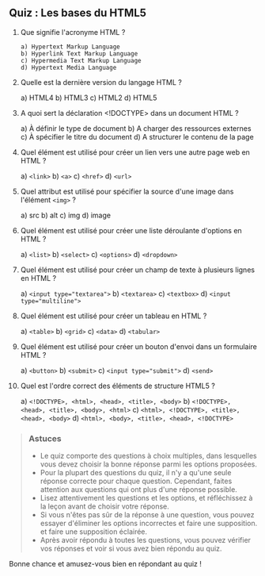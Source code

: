 ## Quiz : Les bases du HTML5

1.  Que signifie l'acronyme HTML ?

        a) Hypertext Markup Language
        b) Hyperlink Text Markup Language
        c) Hypermedia Text Markup Language
        d) Hypertext Media Language

2.  Quelle est la dernière version du langage HTML ?

    a) HTML4
    b) HTML3
    c) HTML2
    d) HTML5

3.  A quoi sert la déclaration <!DOCTYPE> dans un document HTML ?

    a) À définir le type de document
    b) A charger des ressources externes
    c) À spécifier le titre du document
    d) A structurer le contenu de la page

4.  Quel élément est utilisé pour créer un lien vers une autre page web en HTML ?

    a)  `<link>`
    b)  `<a>`
    c)  `<href>`
    d)  `<url>`

5.  Quel attribut est utilisé pour spécifier la source d'une image dans l'élément `<img>` ?

    a)  src
    b)  alt
    c)  img
    d)  image

6.  Quel élément est utilisé pour créer une liste déroulante d'options en HTML ?

    a)  `<list>`
    b)  `<select>`
    c)  `<options>`
    d)  `<dropdown>`

7.  Quel élément est utilisé pour créer un champ de texte à plusieurs lignes en HTML ?

    a) `<input type="textarea">`
    b) `<textarea>`
    c) `<textbox>`
    d) `<input type="multiline">`

8.  Quel élément est utilisé pour créer un tableau en HTML ?

    a) `<table>`
    b) `<grid>`
    c) `<data>`
    d) `<tabular>`

9.  Quel élément est utilisé pour créer un bouton d'envoi dans un formulaire HTML ?

    a) `<button>`
    b) `<submit>`
    c) `<input type="submit">`
    d) `<send>`

10. Quel est l'ordre correct des éléments de structure HTML5 ?

    a) `<!DOCTYPE>, <html>, <head>, <title>, <body>`
    b) `<!DOCTYPE>, <head>, <title>, <body>, <html>`
    c) `<html>, <!DOCTYPE>, <title>, <head>, <body>`
    d) `<html>, <body>, <title>, <head>, <!DOCTYPE>`


> ### Astuces
> - Le quiz comporte des questions à choix multiples, dans lesquelles vous devez choisir la bonne réponse parmi les options proposées.
> - Pour la plupart des questions du quiz, il n'y a qu'une seule réponse correcte pour chaque question. Cependant, faites attention aux questions qui ont plus d'une réponse possible.
> - Lisez attentivement les questions et les options, et réfléchissez à la leçon avant de choisir votre réponse.
> - Si vous n'êtes pas sûr de la réponse à une question, vous pouvez essayer d'éliminer les options incorrectes et faire une supposition.
    et faire une supposition éclairée.
> - Après avoir répondu à toutes les questions, vous pouvez vérifier vos réponses et voir si vous avez bien répondu au quiz.

Bonne chance et amusez-vous bien en répondant au quiz !